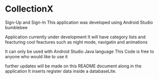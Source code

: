 # CollectionX
Sign-Up and Sign-In
This application was developed using Android Studio bumblebee

Application currently under development
It will have category lists and feacturing cool feactures such as night mode, navigatin and animations

It can only be used with Android Studio Java language
This Code is free to anyone who would like to use it

further updates will be made on this README document along in the application 
It inserts register data inside a databaseLite.

